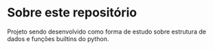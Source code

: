 # Sobre este repositório

Projeto sendo desenvolvido como forma de estudo sobre
estrutura de dados e funções builtins do python.
